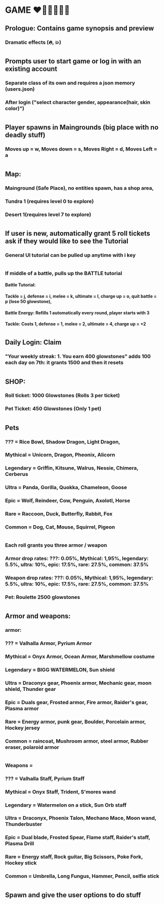 # GAME ❤🤣😍😊😆😃


## Prologue: Contains game synopsis and preview
### Dramatic effects (🔥, 💥)

#

## Prompts user to start game or log in with an existing account
### Separate class of its own and requires a json memory (users.json)
### After login ("select character gender, appearance(hair, skin color)")

#

## Player spawns in Maingrounds (big place with no deadly stuff)
### Moves up = w, Moves down = s, Moves Right = d, Moves Left = a

#

## Map:
### Mainground (Safe Place), no entities spawn, has a shop area, 
### Tundra 1 (requires level 0 to explore)
### Desert 1(requires level 7 to explore)


#

## If user is new, automatically grant 5 roll tickets ask if they would like to see the Tutorial
### General UI tutorial can be pulled up anytime with i key

#

### If middle of a battle, pulls up the BATTLE tutorial
#### Battle Tutorial:
#### Tackle = j, defense = i, melee = k, ultimate = l, charge up = o, quit battle = p (lose 50 glowstone), 
#### Battle Energy: Refills 1 automatically every round, player starts with 3
#### Tackle: Costs 1, defense = 1, melee = 2, ultimate = 4, charge up = +2

#

## Daily Login: Claim
### "Your weekly streak: 1. You earn 400 glowstones" adds 100 each day on 7th: it grants 1500 and then it resets

#


## SHOP:
### Roll ticket: 1000 Glowstones (Rolls 3 per ticket)
### Pet Ticket: 450 Glowstones (Only 1 pet)
###

# 
## Pets
### ??? = Rice Bowl, Shadow Dragon, Light Dragon, 
### Mythical = Unicorn, Dragon, Pheonix, Alicorn
### Legendary = Griffin, Kitsune, Walrus, Nessie, Chimera, Cerberus
### Ultra = Panda, Gorilla, Quokka, Chameleon, Goose
### Epic = Wolf, Reindeer, Cow, Penguin, Axolotl, Horse
### Rare = Raccoon, Duck, Butterfly, Rabbit, Fox
### Common = Dog, Cat, Mouse, Squirrel, Pigeon

#

### Each roll grants you three armor / weapon
### Armor drop rates: ???: 0.05%, Mythical:  1,95%, legendary: 5.5%, ultra: 10%, epic: 17.5%, rare: 27.5%, common: 37.5%
### Weapon drop rates: ???: 0.05%, Mythical:  1,95%, legendary: 5.5%, ultra: 10%, epic: 17.5%, rare: 27.5%, common: 37.5%
### Pet: Roulette 2500 glowstones

#

## Armor and weapons:
### armor:
### ??? = Valhalla Armor, Pyrium Armor
### Mythical = Onyx Armor, Ocean Armor, Marshmellow costume
### Legendary = BIGG WATERMELON, Sun shield
### Ultra = Draconyx gear, Phoenix armor, Mechanic gear, moon shield, Thunder gear
### Epic = Duals gear, Frosted armor, Fire armor, Raider's gear, Plasma armor
### Rare = Energy armor, punk gear, Boulder, Porcelain armor, Hockey jersey
### Common = raincoat, Mushroom armor, steel armor, Rubber eraser, polaroid armor
#

### Weapons =
### ??? = Valhalla Staff, Pyrium Staff
### Mythical = Onyx Staff, Trident, S'mores wand
### Legendary = Watermelon on a stick, Sun Orb staff
### Ultra = Draconyx, Phoenix Talon, Mechano Mace, Moon wand, Thunderbuster
### Epic = Dual blade, Frosted Spear, Flame staff, Raider's staff, Plasma Drill
### Rare = Energy staff, Rock guitar, Big Scissors, Poke Fork, Hockey stick
### Common = Umbrella, Long Fungus, Hammer, Pencil, selfie stick

#

## Spawn and give the user options to do stuff
## 
